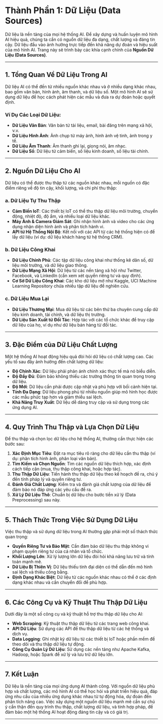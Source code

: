 # Thành Phần 1: Dữ Liệu (Data Sources)

Dữ liệu là nền tảng của mọi hệ thống AI. Để xây dựng và huấn luyện mô hình AI hiệu quả, chúng ta cần có nguồn dữ liệu đa dạng, chất lượng và đáng tin cậy. Dữ liệu đầu vào ảnh hưởng trực tiếp đến khả năng dự đoán và hiệu suất của mô hình AI. Trang này sẽ trình bày các khía cạnh chính của **Nguồn Dữ Liệu (Data Sources)**.

---

## 1. Tổng Quan Về Dữ Liệu Trong AI

Dữ liệu AI có thể đến từ nhiều nguồn khác nhau và ở nhiều dạng khác nhau, bao gồm văn bản, hình ảnh, âm thanh, và dữ liệu số. Một mô hình AI sẽ sử dụng dữ liệu để học cách phát hiện các mẫu và đưa ra dự đoán hoặc quyết định.

### Ví Dụ Các Loại Dữ Liệu:
- **Dữ Liệu Văn Bản**: Văn bản từ tài liệu, email, bài đăng trên mạng xã hội, v.v.
- **Dữ Liệu Hình Ảnh**: Ảnh chụp từ máy ảnh, hình ảnh vệ tinh, ảnh trong y tế.
- **Dữ Liệu Âm Thanh**: Âm thanh ghi lại, giọng nói, âm nhạc.
- **Dữ Liệu Số**: Dữ liệu từ cảm biến, số liệu kinh doanh, số liệu tài chính.

---

## 2. Nguồn Dữ Liệu Cho AI

Dữ liệu có thể được thu thập từ các nguồn khác nhau, mỗi nguồn có đặc điểm riêng về độ tin cậy, khối lượng, và chi phí thu thập:

### a. Dữ Liệu Tự Thu Thập
- **Cảm Biến IoT**: Các thiết bị IoT có thể thu thập dữ liệu môi trường, chuyển động, nhiệt độ, độ ẩm, và nhiều loại dữ liệu khác.
- **Máy Ảnh & Camera Giám Sát**: Ghi nhận hình ảnh và video cho các ứng dụng nhận diện hình ảnh và phân tích hành vi.
- **API từ Hệ Thống Nội Bộ**: Kết nối với các API từ các hệ thống hiện có để lấy dữ liệu (ví dụ: dữ liệu khách hàng từ hệ thống CRM).

### b. Dữ Liệu Công Khai
- **Dữ Liệu Chính Phủ**: Các tập dữ liệu công khai như thống kê dân số, dữ liệu môi trường, và dữ liệu giao thông.
- **Dữ Liệu Mạng Xã Hội**: Dữ liệu từ các nền tảng xã hội như Twitter, Facebook, và LinkedIn (cần xem xét quyền riêng tư và quy định).
- **Cơ Sở Dữ Liệu Công Khai**: Các kho dữ liệu mở như Kaggle, UCI Machine Learning Repository chứa nhiều tập dữ liệu để nghiên cứu.

### c. Dữ Liệu Mua Lại
- **Dữ Liệu Thương Mại**: Mua dữ liệu từ các bên thứ ba chuyên cung cấp dữ liệu kinh doanh, tài chính, và dữ liệu thị trường.
- **Dữ Liệu Sản Xuất từ Đối Tác**: Hợp tác với các tổ chức khác để truy cập dữ liệu của họ, ví dụ như dữ liệu bán hàng từ đối tác.

---

## 3. Đặc Điểm của Dữ Liệu Chất Lượng

Một hệ thống AI hoạt động hiệu quả đòi hỏi dữ liệu có chất lượng cao. Các yếu tố sau đây ảnh hưởng đến chất lượng dữ liệu:

- **Độ Chính Xác**: Dữ liệu phải phản ánh chính xác thực tế mà nó biểu diễn.
- **Độ Đầy Đủ**: Đảm bảo không thiếu các trường thông tin quan trọng trong dữ liệu.
- **Độ Mới**: Dữ liệu cần phải được cập nhật và phù hợp với bối cảnh hiện tại.
- **Tính Đa Dạng**: Dữ liệu phong phú từ nhiều nguồn giúp mô hình học được các mẫu phức tạp hơn và giảm thiểu sai lệch.
- **Khả Năng Truy Xuất**: Dữ liệu dễ dàng truy cập và sử dụng trong các ứng dụng AI.

---

## 4. Quy Trình Thu Thập và Lựa Chọn Dữ Liệu

Để thu thập và chọn lọc dữ liệu cho hệ thống AI, thường cần thực hiện các bước sau:

1. **Xác Định Mục Tiêu**: Đặt ra mục tiêu rõ ràng cho dữ liệu cần thu thập (ví dụ: phân tích hình ảnh, phân loại văn bản).
2. **Tìm Kiếm và Chọn Nguồn**: Tìm các nguồn dữ liệu thích hợp, xác định cách tiếp cận (mua, thu thập công khai, hoặc hợp tác).
3. **Thu Thập Dữ Liệu**: Tiến hành thu thập dữ liệu theo kế hoạch đề ra, chú ý đến tính pháp lý và quyền riêng tư.
4. **Đánh Giá Chất Lượng**: Kiểm tra và đánh giá chất lượng của dữ liệu để đảm bảo nó đáp ứng các yêu cầu đề ra.
5. **Xử Lý Dữ Liệu Thô**: Chuẩn bị dữ liệu cho bước tiền xử lý (Data Preprocessing) sau này.

---

## 5. Thách Thức Trong Việc Sử Dụng Dữ Liệu

Việc thu thập và sử dụng dữ liệu trong AI thường gặp phải một số thách thức quan trọng:

- **Quyền Riêng Tư và Bảo Mật**: Cần đảm bảo dữ liệu thu thập không vi phạm quyền riêng tư của cá nhân và tổ chức.
- **Khối Lượng Lớn**: Xử lý lượng lớn dữ liệu đòi hỏi khả năng lưu trữ và tính toán mạnh mẽ.
- **Dữ Liệu Bị Thiên Vị**: Dữ liệu thiếu tính đại diện có thể dẫn đến mô hình sai lệch và thiếu công bằng.
- **Định Dạng Khác Biệt**: Dữ liệu từ các nguồn khác nhau có thể ở các định dạng khác nhau và cần chuyển đổi để phù hợp.

---

## 6. Các Công Cụ và Kỹ Thuật Thu Thập Dữ Liệu

Dưới đây là một số công cụ và kỹ thuật hỗ trợ thu thập dữ liệu cho AI:

- **Web Scraping**: Kỹ thuật thu thập dữ liệu từ các trang web công khai.
- **API Dữ Liệu**: Sử dụng các API để thu thập dữ liệu từ các hệ thống và dịch vụ.
- **Data Logging**: Ghi nhật ký dữ liệu từ các thiết bị IoT hoặc phần mềm để theo dõi và thu thập dữ liệu tự động.
- **Công Cụ Quản Lý Dữ Liệu**: Sử dụng các nền tảng như Apache Kafka, Hadoop, hoặc Spark để xử lý và lưu trữ dữ liệu lớn.

---

## 7. Kết Luận

Dữ liệu là nền tảng của mọi ứng dụng AI thành công. Với nguồn dữ liệu phù hợp và chất lượng, các mô hình AI có thể học hỏi và phát triển hiệu quả, đáp ứng nhu cầu của nhiều ứng dụng khác nhau từ tự động hóa, dự đoán đến phân tích nâng cao. Việc xây dựng một nguồn dữ liệu mạnh mẽ cần sự chú ý cẩn thận đến quy trình thu thập, chất lượng dữ liệu, và tính hợp pháp, để đảm bảo một hệ thống AI hoạt động đáng tin cậy và có giá trị.

---
